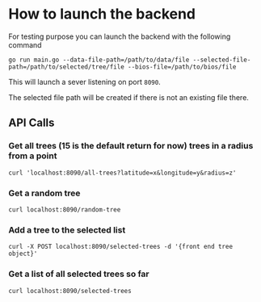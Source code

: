# How to launch the backend

For testing purpose you can launch the backend with the following command

```
go run main.go --data-file-path=/path/to/data/file --selected-file-path=/path/to/selected/tree/file --bios-file=/path/to/bios/file
```

This will launch a sever listening on port `8090`.

The selected file path will be created if there is not an existing file there.

## API Calls

### Get all trees (15 is the default return for now) trees in a radius from a point
```
curl 'localhost:8090/all-trees?latitude=x&longitude=y&radius=z'
```

### Get a random tree
```
curl localhost:8090/random-tree
```

### Add a tree to the selected list
```
curl -X POST localhost:8090/selected-trees -d '{front end tree object}'
```

### Get a list of all selected trees so far
```
curl localhost:8090/selected-trees
```
